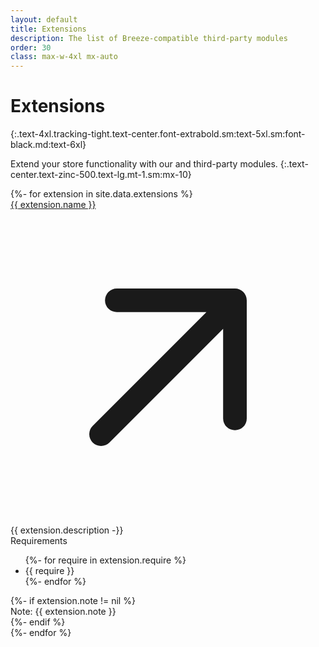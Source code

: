 ```yaml
---
layout: default
title: Extensions
description: The list of Breeze-compatible third-party modules
order: 30
class: max-w-4xl mx-auto
---
```


# Extensions
{:.text-4xl.tracking-tight.text-center.font-extrabold.sm:text-5xl.sm:font-black.md:text-6xl}

Extend your store functionality with our and third-party modules.
{:.text-center.text-zinc-500.text-lg.mt-1.sm:mx-10}

<div class="space-y-6 sm:space-y-10 my-12 sm:mt-16">
  {%- for extension in site.data.extensions %}
    <div>
      <div class="flex flex-col sm:grid sm:grid-cols-12 sm:gap-x-8">
        <div class="sm:col-span-7">
          <a class="group inline-flex items-center text-lg font-medium underline" href="{{ extension.url }}" target="_blank" rel="noopener nofollow">
            {{ extension.name }}<svg xmlns="http://www.w3.org/2000/svg" viewBox="0 0 20 20" fill="currentColor" class="inline w-5 h-5 opacity-0 group-hover:opacity-100 group-focus:opacity-100">
                <path fill-rule="evenodd" d="M5.22 14.78a.75.75 0 001.06 0l7.22-7.22v5.69a.75.75 0 001.5 0v-7.5a.75.75 0 00-.75-.75h-7.5a.75.75 0 000 1.5h5.69l-7.22 7.22a.75.75 0 000 1.06z" clip-rule="evenodd" />
              </svg>
          </a>
          <div class="mt-1 text-base text-zinc-500 prose prose-zinc">
            {{ extension.description -}}
          </div>
        </div>
        <div class="mt-2 sm:mt-0.5 sm:col-span-5">
          <span class="inline-block px-3 py-0.5 bg-zinc-100 rounded-full text-sm text-zinc-500">Requirements</span>
          <ul class="ml-2 mt-1 pl-3 text-sm text-zinc-500 list-disc marker:text-zinc-400">
            {%- for require in extension.require %}
              <li class="before:inline before:-ml-0.5">{{ require }}</li>
            {%- endfor %}
          </ul>
          {%- if extension.note != nil %}
            <div class="mt-2 text-sm text-zinc-500">Note: {{ extension.note }}</div>
          {%- endif %}
        </div>
      </div>
    </div>
  {%- endfor %}
</div>
